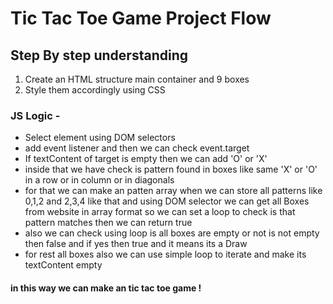 # Tic Tac Toe Game Project Flow 

## Step By step understanding
1) Create an HTML structure main container and 9 boxes
2) Style them accordingly using CSS 
### JS Logic - 
- Select element using DOM selectors
- add event listener and then we can check event.target 
- If textContent of target is empty then we can add 'O' or  'X'
- inside that we have check is pattern found in boxes like same 'X' or 'O' in a row or in column or in diagonals 
- for that we can make an patten array when we can store all patterns like 0,1,2 and 2,3,4 like that and using DOM selector we can get all Boxes from website in array format so we can set a loop to check is that pattern matches then we can return true
- also we can check using loop is all boxes are empty or not is not empty then false and if yes then true and it means its a Draw 
- for rest all boxes also we can use simple loop to iterate and make its textContent empty 

#### in this way we can make an tic tac toe game !